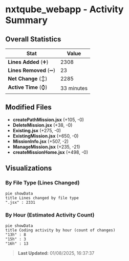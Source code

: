 # nxtqube_webapp - Activity Summary 

## Overall Statistics

| Stat                   | Value                                                             |
| ---------------------- | ----------------------------------------------------------------- |
| **Lines Added** (➕)   | 2308                                          |
| **Lines Removed** (➖) | 23                                        |
| **Net Change** (↕)    | 2285                |
| **Active Time** (⌚)   | 33 minutes |


## Modified Files
- **createPathMission.jsx** (+105, -0)
- **DeleteMission.jsx** (+38, -0)
- **Existing.jsx** (+275, -0)
- **ExistingMission.jsx** (+650, -0)
- **MissionInfo.jsx** (+507, -2)
- **ManageMission.jsx** (+235, -21)
- **createMissionHome.jsx** (+498, -0)

## Visualizations

### By File Type (Lines Changed)

```mermaid
pie showData
title Lines changed by file type
".jsx" : 2331
```

### By Hour (Estimated Activity Count)

```mermaid
pie showData
title Coding activity by hour (count of changes)
"13h" : 8
"15h" : 3
"16h" : 13
```


> **Last Updated:** 01/08/2025, 16:37:37
